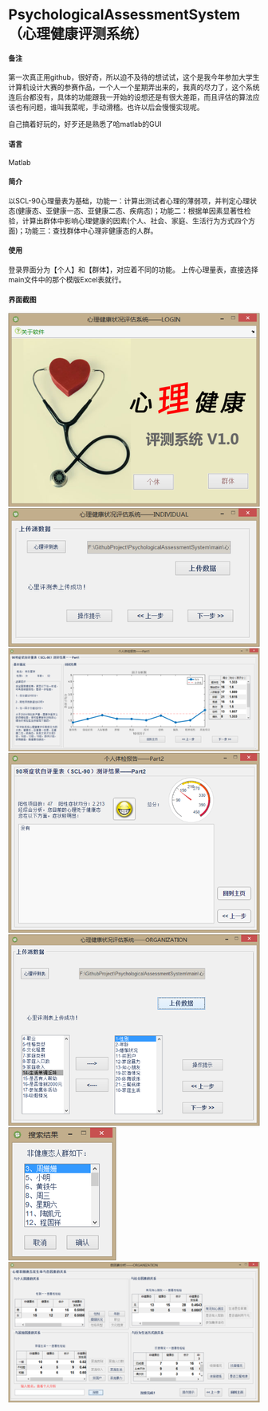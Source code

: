 # PsychologicalAssessmentSystem（心理健康评测系统）

#### 备注
第一次真正用github，很好奇，所以迫不及待的想试试，这个是我今年参加大学生计算机设计大赛的参赛作品，一个人一个星期弄出来的，我真的尽力了，这个系统连后台都没有，具体的功能跟我一开始的设想还是有很大差距，而且评估的算法应该也有问题，谁叫我菜呢，手动滑稽。也许以后会慢慢实现呢。

自己搞着好玩的，好歹还是熟悉了哈matlab的GUI

#### 语言
Matlab

#### 简介
以SCL-90心理量表为基础，功能一：计算出测试者心理的薄弱项，并判定心理状态(健康态、亚健康一态、亚健康二态、疾病态)；功能二：根据单因素显著性检验，计算出群体中影响心理健康的因素(个人、社会、家庭、生活行为方式四个方面)；功能三：查找群体中心理非健康态的人群。

#### 使用
登录界面分为【个人】和【群体】，对应着不同的功能。
上传心理量表，直接选择main文件中的那个模版Excel表就行。

#### 界面截图
 ![image](https://github.com/AnRanbel/PsychologicalAssessmentSystem/raw/master/main/images/1.png)
 ![image](https://github.com/AnRanbel/PsychologicalAssessmentSystem/raw/master/main/images/2.png)
 ![image](https://github.com/AnRanbel/PsychologicalAssessmentSystem/raw/master/main/images/3.png)
 ![image](https://github.com/AnRanbel/PsychologicalAssessmentSystem/raw/master/main/images/4.png)
 ![image](https://github.com/AnRanbel/PsychologicalAssessmentSystem/raw/master/main/images/5.png)
 ![image](https://github.com/AnRanbel/PsychologicalAssessmentSystem/raw/master/main/images/7.png)
 ![image](https://github.com/AnRanbel/PsychologicalAssessmentSystem/raw/master/main/images/6.png)

